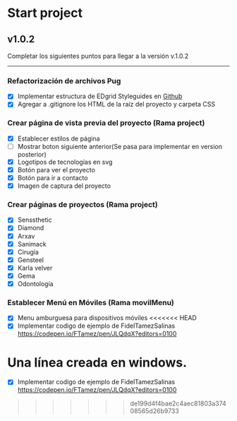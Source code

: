 # Start project

## v1.0.2

Completar los siguientes puntos para llegar a la versión v.1.0.2

---

### Refactorización de archivos Pug
- [x]  Implementar estructura de EDgrid Styleguides en [Github](https://github.com/escueladigital/EDteam-StyleGuides/tree/master/dev)
- [x]  Agregar a .gitignore los HTML de la raíz del proyecto y carpeta CSS

### Crear página de vista previa del proyecto (Rama project)
- [x]  Establecer estilos de página
- [ ]  Mostrar boton siguiente anterior(Se pasa para implementar en  version posterior)
- [x]  Logotipos de tecnologías en svg
- [x]  Botón para ver el proyecto
- [x]  Botón para ir a contacto
- [x]  Imagen de captura del proyecto

### Crear páginas de proyectos (Rama project)
- [x]  Senssthetic
- [x]  Diamond
- [x]  Arxav
- [x]  Sanimack
- [x]  Cirugía
- [x]  Gensteel
- [x]  Karla velver
- [x]  Gema
- [x]  Odontología

### Establecer Menú en Móviles (Rama movilMenu)
- [X] Menu amburguesa para dispositivos móviles
<<<<<<< HEAD
- [X] Implementar codigo de ejemplo de FidelTamezSalinas https://codepen.io/FTamez/pen/JLQdqX?editors=0100

Una línea creada en windows.
=======
- [X] Implementar codigo de ejemplo de FidelTamezSalinas https://codepen.io/FTamez/pen/JLQdqX?editors=0100
>>>>>>> de199d4f4bae2c4aec81803a37408565d26b9733
